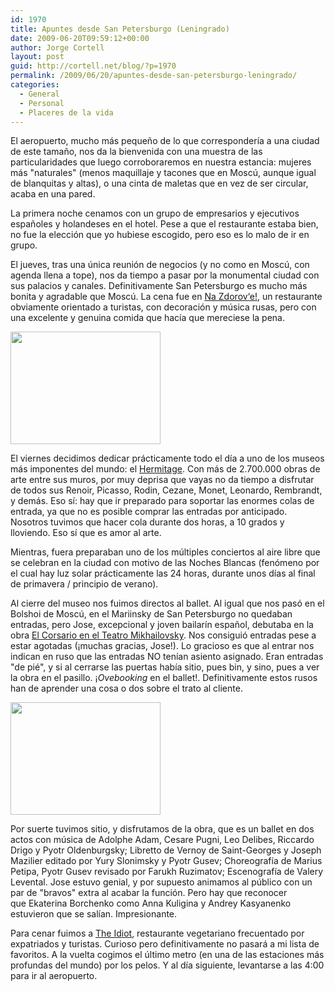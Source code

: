 ```yaml
---
id: 1970
title: Apuntes desde San Petersburgo (Leningrado)
date: 2009-06-20T09:59:12+00:00
author: Jorge Cortell
layout: post
guid: http://cortell.net/blog/?p=1970
permalink: /2009/06/20/apuntes-desde-san-petersburgo-leningrado/
categories:
  - General
  - Personal
  - Placeres de la vida
---
```

El aeropuerto, mucho más pequeño de lo que correspondería a una ciudad de este tamaño, nos da la bienvenida con una muestra de las particularidades que luego corroboraremos en nuestra estancia: mujeres más "naturales" (menos maquillaje y tacones que en Moscú, aunque igual de blanquitas y altas), o una cinta de maletas que en vez de ser circular, acaba en una pared.

La primera noche cenamos con un grupo de empresarios y ejecutivos españoles y holandeses en el hotel. Pese a que el restaurante estaba bien, no fue la elección que yo hubiese escogido, pero eso es lo malo de ir en grupo.

El jueves, tras una única reunión de negocios (y no como en Moscú, con agenda llena a tope), nos da tiempo a pasar por la monumental ciudad con sus palacios y canales. Definitivamente San Petersburgo es mucho más bonita y agradable que Moscú. La cena fue en <a title="http://www.concord-catering.ru/" href="http://www.concord-catering.ru/" target="_blank">Na Zdorov‘e!</a>, un restaurante obviamente orientado a turistas, con decoración y música rusas, pero con una excelente y genuina comida que hacía que mereciese la pena.

<img class="aligncenter" title="entrada al Hermitage" src="http://farm4.static.flickr.com/3659/3475818599_c5b833ef2f_m.jpg" alt="" width="240" height="180" />

El viernes decidimos dedicar prácticamente todo el día a uno de los museos más imponentes del mundo: el <a title="http://hermitagemuseum.org/html_En/index.html" href="http://hermitagemuseum.org/html_En/index.html" target="_blank">Hermitage</a>. Con más de 2.700.000 obras de arte entre sus muros, por muy deprisa que vayas no da tiempo a disfrutar de todos sus Renoir, Picasso, Rodin, Cezane, Monet, Leonardo, Rembrandt, y demás. Eso sí: hay que ir preparado para soportar las enormes colas de entrada, ya que no es posible comprar las entradas por anticipado. Nosotros tuvimos que hacer cola durante dos horas, a 10 grados y lloviendo. Eso sí que es amor al arte.

Mientras, fuera preparaban uno de los múltiples conciertos al aire libre que se celebran en la ciudad con motivo de las Noches Blancas (fenómeno por el cual hay luz solar prácticamente las 24 horas, durante unos días al final de primavera / principio de verano).

Al cierre del museo nos fuimos directos al ballet. Al igual que nos pasó en el Bolshoi de Moscú, en el Mariinsky de San Petersburgo no quedaban entradas, pero Jose, excepcional y joven bailarín español, debutaba en la obra <a title="http://www.mikhailovsky.ru/en/afisha/shows.html?date=2009-06-19&sh=245" href="http://www.mikhailovsky.ru/en/afisha/shows.html?date=2009-06-19&sh=245" target="_blank">El Corsario en el Teatro Mikhailovsky</a>. Nos consiguió entradas pese a estar agotadas (¡muchas gracias, Jose!). Lo gracioso es que al entrar nos indican en ruso que las entradas NO tenían asiento asignado. Eran entradas "de pié", y si al cerrarse las puertas había sitio, pues bin, y sino, pues a ver la obra en el pasillo. ¡_Ovebooking_ en el ballet!. Definitivamente estos rusos han de aprender una cosa o dos sobre el trato al cliente.

<img class="aligncenter" title="ballet" src="http://farm3.static.flickr.com/2496/3689159109_94014d0ee6_m.jpg" alt="" width="240" height="180" />

Por suerte tuvimos sitio, y disfrutamos de la obra, que es un ballet en dos actos con música de Adolphe Adam, Cesare Pugni, Leo Delibes, Riccardo Drigo y Pyotr Oldenburgsky; Libretto de Vernoy de Saint-Georges y Joseph Mazilier editado por Yury Slonimsky y Pyotr Gusev; Choreografía de Marius Petipa, Pyotr Gusev revisado por Farukh Ruzimatov; Escenografía de Valery Levental. Jose estuvo genial, y por supuesto animamos al público con un par de "bravos" extra al acabar la función. Pero hay que reconocer que Ekaterina Borchenko como Anna Kuligina y Andrey Kasyanenko estuvieron que se salían. Impresionante.

Para cenar fuimos a <a title="http://www.frommers.com/destinations/stpetersburgrussia/D56468.html" href="http://www.frommers.com/destinations/stpetersburgrussia/D56468.html" target="_blank">The Idiot</a>, restaurante vegetariano frecuentado por expatriados y turistas. Curioso pero definitivamente no pasará a mi lista de favoritos. A la vuelta cogimos el último metro (en una de las estaciones más profundas del mundo) por los pelos. Y al día siguiente, levantarse a las 4:00 para ir al aeropuerto.